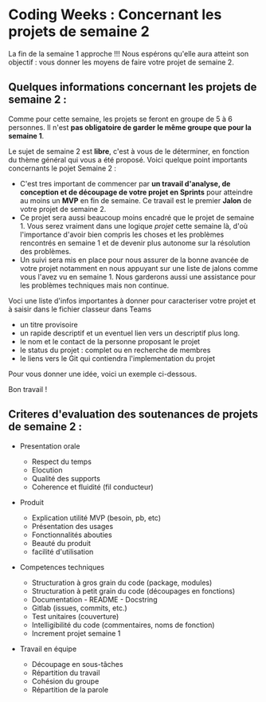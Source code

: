 # Coding Weeks : Concernant les projets de semaine 2




La fin de la semaine 1 approche !!!
Nous espérons qu'elle aura atteint son objectif : vous donner les moyens de faire votre projet de semaine 2.


## Quelques informations concernant les projets de semaine 2 :

Comme pour cette semaine, les projets se feront en groupe de 5 à 6 personnes. Il n'est **pas obligatoire de garder le même groupe que pour la semaine 1**. 

Le sujet de semaine 2 est **libre**, c'est à vous de le déterminer, en fonction du thème général qui vous a été proposé. 
Voici quelque point importants concernants le pojet Semaine 2 : 

* C'est tres important de commencer par **un travail d'analyse, de conception et de découpage de votre projet en Sprints** pour atteindre au moins un **MVP** en fin de semaine. Ce travail est le premier **Jalon** de votre projet de semaine 2.
* Ce projet sera aussi beaucoup moins encadré que le projet de semaine 1. Vous serez vraiment dans une logique *projet* cette semaine là, d'où l'importance d'avoir bien compris les choses et les problèmes rencontrés en semaine 1 et de devenir plus autonome sur la résolution des problèmes.
* Un suivi sera mis en place pour nous assurer de la bonne avancée de votre projet notamment en nous appuyant sur une liste de jalons comme vous l'avez vu en semaine 1. Nous garderons aussi une assistance pour les problèmes techniques mais non continue.

Voci une liste d'infos importantes à donner pour caracteriser votre projet et à saisir dans le fichier classeur dans Teams
  * un titre provisoire
  * un rapide descriptif et un eventuel lien vers un descriptif plus long.
  * le nom et le contact de la personne proposant le projet
  * le status du projet : complet ou en recherche de membres
  * le liens vers le Git qui contiendra l'implementation du projet

Pour vous donner une idée, voici un exemple ci-dessous.

Bon travail ! 


## Criteres d'evaluation des soutenances de projets de semaine 2 :

* Presentation orale
 	* Respect du temps
 	* Elocution
 	* Qualité des supports 
 	* Coherence et fluidité (fil conducteur)

* Produit
 	* Explication utilité MVP (besoin, pb, etc)
 	* Présentation des usages
 	* Fonctionnalités abouties
 	* Beauté du produit 
 	* facilité d'utilisation

* Competences techniques
	* Structuration à gros grain du code (package, modules)
	* Structuration à petit grain du code (découpages en fonctions)
	* Documentation - README - Docstring
	* Gitlab (issues, commits, etc.)
	* Test unitaires (couverture)
	* Intelligibilité du code (commentaires, noms de fonction)
	* Increment projet semaine 1
* Travail en équipe 
	* Découpage en sous-tâches
	* Répartition du travail
	* Cohésion du groupe
	* Répartition de la parole
	


